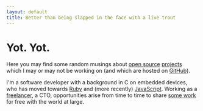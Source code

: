 ```yaml
---
layout: default
title: Better than being slapped in the face with a live trout
---
```


Yot. Yot.
=========

Here you may find some random musings about [open source][oss] [projects][gh]
which I may or may not be working on (and which are hosted on
[GitHub][github]).

I'm a software developer with a background in C on embedded devices, who has
moved towards [Ruby][ruby] and (more recently) [JavaScript][js]. Working as
a [freelancer][bjjbuckley], a CTO, opportunities arise from time to time
to share [some work][bjjb] for free with the world at large.

[oss]: http://opensource.org/ "The Open Source initiative"
[gh]: http://github.com/jjbuckley "My GitGub profile"
[github]: http://github.com "Social Coding"
[ruby]: http://ruby-lang.org "A programmer‘s best friend"
[ror]: http://rubyonrails.org "Web development that doesn‘t hurt"
[js]: http://www.ecma-international.org/publications/standards/Ecma-262.htm "The ECMA Script standard (v5)"
[bjjbuckley]: http://bjjbuckley.com "B. J. J. Buckley IT consulting"
[bjjb]: http://bjjb.org "JJ‘s Freebies"
[tms]: http://trainmyself.com "The personal training app"
